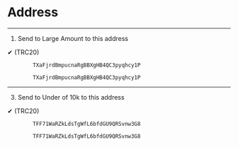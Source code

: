 # Address



----------------------------------------------

1. Send to Large Amount to this address

✔  (TRC20) 

            TXaFjrdBmpucnaRgBBXgHB4QC3pyqhcy1P
            
            TXaFjrdBmpucnaRgBBXgHB4QC3pyqhcy1P          


----------------------------------------------
3. Send to Under of 10k to this address
   
✔  (TRC20) 

            TFF71WaRZkLdsTgWfL6bfdGU9QRSvnw3G8
            
            TFF71WaRZkLdsTgWfL6bfdGU9QRSvnw3G8


            

